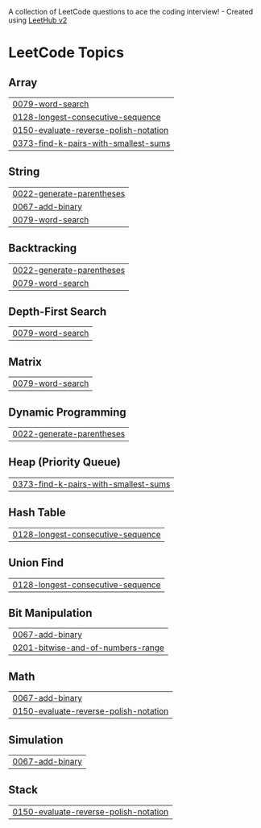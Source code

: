 A collection of LeetCode questions to ace the coding interview! - Created using [LeetHub v2](https://github.com/arunbhardwaj/LeetHub-2.0)
<!---LeetCode Topics Start-->
# LeetCode Topics
## Array
|  |
| ------- |
| [0079-word-search](https://github.com/kitaee/LeetCode/tree/master/0079-word-search) |
| [0128-longest-consecutive-sequence](https://github.com/kitaee/LeetCode/tree/master/0128-longest-consecutive-sequence) |
| [0150-evaluate-reverse-polish-notation](https://github.com/kitaee/LeetCode/tree/master/0150-evaluate-reverse-polish-notation) |
| [0373-find-k-pairs-with-smallest-sums](https://github.com/kitaee/LeetCode/tree/master/0373-find-k-pairs-with-smallest-sums) |
## String
|  |
| ------- |
| [0022-generate-parentheses](https://github.com/kitaee/LeetCode/tree/master/0022-generate-parentheses) |
| [0067-add-binary](https://github.com/kitaee/LeetCode/tree/master/0067-add-binary) |
| [0079-word-search](https://github.com/kitaee/LeetCode/tree/master/0079-word-search) |
## Backtracking
|  |
| ------- |
| [0022-generate-parentheses](https://github.com/kitaee/LeetCode/tree/master/0022-generate-parentheses) |
| [0079-word-search](https://github.com/kitaee/LeetCode/tree/master/0079-word-search) |
## Depth-First Search
|  |
| ------- |
| [0079-word-search](https://github.com/kitaee/LeetCode/tree/master/0079-word-search) |
## Matrix
|  |
| ------- |
| [0079-word-search](https://github.com/kitaee/LeetCode/tree/master/0079-word-search) |
## Dynamic Programming
|  |
| ------- |
| [0022-generate-parentheses](https://github.com/kitaee/LeetCode/tree/master/0022-generate-parentheses) |
## Heap (Priority Queue)
|  |
| ------- |
| [0373-find-k-pairs-with-smallest-sums](https://github.com/kitaee/LeetCode/tree/master/0373-find-k-pairs-with-smallest-sums) |
## Hash Table
|  |
| ------- |
| [0128-longest-consecutive-sequence](https://github.com/kitaee/LeetCode/tree/master/0128-longest-consecutive-sequence) |
## Union Find
|  |
| ------- |
| [0128-longest-consecutive-sequence](https://github.com/kitaee/LeetCode/tree/master/0128-longest-consecutive-sequence) |
## Bit Manipulation
|  |
| ------- |
| [0067-add-binary](https://github.com/kitaee/LeetCode/tree/master/0067-add-binary) |
| [0201-bitwise-and-of-numbers-range](https://github.com/kitaee/LeetCode/tree/master/0201-bitwise-and-of-numbers-range) |
## Math
|  |
| ------- |
| [0067-add-binary](https://github.com/kitaee/LeetCode/tree/master/0067-add-binary) |
| [0150-evaluate-reverse-polish-notation](https://github.com/kitaee/LeetCode/tree/master/0150-evaluate-reverse-polish-notation) |
## Simulation
|  |
| ------- |
| [0067-add-binary](https://github.com/kitaee/LeetCode/tree/master/0067-add-binary) |
## Stack
|  |
| ------- |
| [0150-evaluate-reverse-polish-notation](https://github.com/kitaee/LeetCode/tree/master/0150-evaluate-reverse-polish-notation) |
<!---LeetCode Topics End-->